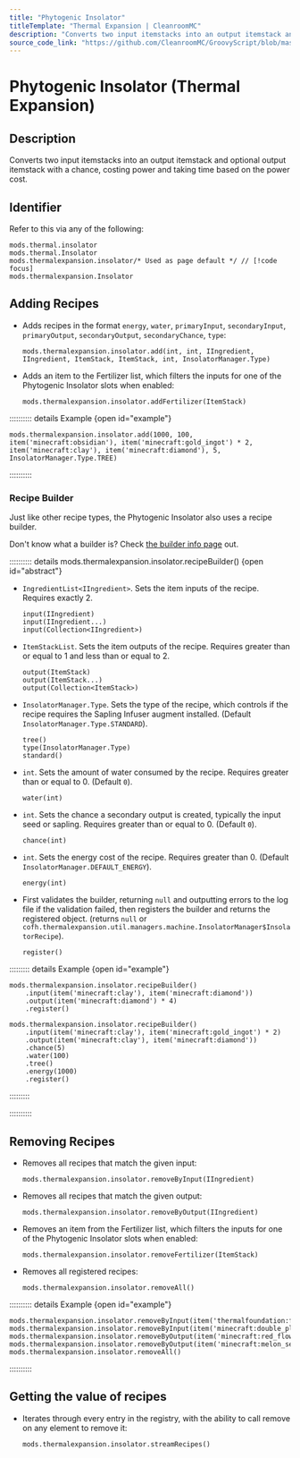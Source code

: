 ```yaml
---
title: "Phytogenic Insolator"
titleTemplate: "Thermal Expansion | CleanroomMC"
description: "Converts two input itemstacks into an output itemstack and optional output itemstack with a chance, costing power and taking time based on the power cost."
source_code_link: "https://github.com/CleanroomMC/GroovyScript/blob/master/src/main/java/com/cleanroommc/groovyscript/compat/mods/thermalexpansion/machine/Insolator.java"
---
```


# Phytogenic Insolator (Thermal Expansion)

## Description

Converts two input itemstacks into an output itemstack and optional output itemstack with a chance, costing power and taking time based on the power cost.

## Identifier

Refer to this via any of the following:

```groovy:no-line-numbers {3}
mods.thermal.insolator
mods.thermal.Insolator
mods.thermalexpansion.insolator/* Used as page default */ // [!code focus]
mods.thermalexpansion.Insolator
```


## Adding Recipes

- Adds recipes in the format `energy`, `water`, `primaryInput`, `secondaryInput`, `primaryOutput`, `secondaryOutput`, `secondaryChance`, `type`:

    ```groovy:no-line-numbers
    mods.thermalexpansion.insolator.add(int, int, IIngredient, IIngredient, ItemStack, ItemStack, int, InsolatorManager.Type)
    ```

- Adds an item to the Fertilizer list, which filters the inputs for one of the Phytogenic Insolator slots when enabled:

    ```groovy:no-line-numbers
    mods.thermalexpansion.insolator.addFertilizer(ItemStack)
    ```

:::::::::: details Example {open id="example"}
```groovy:no-line-numbers
mods.thermalexpansion.insolator.add(1000, 100, item('minecraft:obsidian'), item('minecraft:gold_ingot') * 2, item('minecraft:clay'), item('minecraft:diamond'), 5, InsolatorManager.Type.TREE)
```

::::::::::

### Recipe Builder

Just like other recipe types, the Phytogenic Insolator also uses a recipe builder.

Don't know what a builder is? Check [the builder info page](../../introduction/builder.md) out.

:::::::::: details mods.thermalexpansion.insolator.recipeBuilder() {open id="abstract"}
- `IngredientList<IIngredient>`. Sets the item inputs of the recipe. Requires exactly 2.

    ```groovy:no-line-numbers
    input(IIngredient)
    input(IIngredient...)
    input(Collection<IIngredient>)
    ```

- `ItemStackList`. Sets the item outputs of the recipe. Requires greater than or equal to 1 and less than or equal to 2.

    ```groovy:no-line-numbers
    output(ItemStack)
    output(ItemStack...)
    output(Collection<ItemStack>)
    ```

- `InsolatorManager.Type`. Sets the type of the recipe, which controls if the recipe requires the Sapling Infuser augment installed. (Default `InsolatorManager.Type.STANDARD`).

    ```groovy:no-line-numbers
    tree()
    type(InsolatorManager.Type)
    standard()
    ```

- `int`. Sets the amount of water consumed by the recipe. Requires greater than or equal to 0. (Default `0`).

    ```groovy:no-line-numbers
    water(int)
    ```

- `int`. Sets the chance a secondary output is created, typically the input seed or sapling. Requires greater than or equal to 0. (Default `0`).

    ```groovy:no-line-numbers
    chance(int)
    ```

- `int`. Sets the energy cost of the recipe. Requires greater than 0. (Default `InsolatorManager.DEFAULT_ENERGY`).

    ```groovy:no-line-numbers
    energy(int)
    ```

- First validates the builder, returning `null` and outputting errors to the log file if the validation failed, then registers the builder and returns the registered object. (returns `null` or `cofh.thermalexpansion.util.managers.machine.InsolatorManager$InsolatorRecipe`).

    ```groovy:no-line-numbers
    register()
    ```

::::::::: details Example {open id="example"}
```groovy:no-line-numbers
mods.thermalexpansion.insolator.recipeBuilder()
    .input(item('minecraft:clay'), item('minecraft:diamond'))
    .output(item('minecraft:diamond') * 4)
    .register()

mods.thermalexpansion.insolator.recipeBuilder()
    .input(item('minecraft:clay'), item('minecraft:gold_ingot') * 2)
    .output(item('minecraft:clay'), item('minecraft:diamond'))
    .chance(5)
    .water(100)
    .tree()
    .energy(1000)
    .register()
```

:::::::::

::::::::::

## Removing Recipes

- Removes all recipes that match the given input:

    ```groovy:no-line-numbers
    mods.thermalexpansion.insolator.removeByInput(IIngredient)
    ```

- Removes all recipes that match the given output:

    ```groovy:no-line-numbers
    mods.thermalexpansion.insolator.removeByOutput(IIngredient)
    ```

- Removes an item from the Fertilizer list, which filters the inputs for one of the Phytogenic Insolator slots when enabled:

    ```groovy:no-line-numbers
    mods.thermalexpansion.insolator.removeFertilizer(ItemStack)
    ```

- Removes all registered recipes:

    ```groovy:no-line-numbers
    mods.thermalexpansion.insolator.removeAll()
    ```

:::::::::: details Example {open id="example"}
```groovy:no-line-numbers
mods.thermalexpansion.insolator.removeByInput(item('thermalfoundation:fertilizer'))
mods.thermalexpansion.insolator.removeByInput(item('minecraft:double_plant:4'))
mods.thermalexpansion.insolator.removeByOutput(item('minecraft:red_flower:6'))
mods.thermalexpansion.insolator.removeByOutput(item('minecraft:melon_seeds'))
mods.thermalexpansion.insolator.removeAll()
```

::::::::::

## Getting the value of recipes

- Iterates through every entry in the registry, with the ability to call remove on any element to remove it:

    ```groovy:no-line-numbers
    mods.thermalexpansion.insolator.streamRecipes()
    ```
